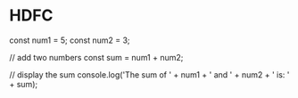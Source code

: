 # HDFC
const num1 = 5;
const num2 = 3;

// add two numbers
const sum = num1 + num2;

// display the sum
console.log('The sum of ' + num1 + ' and ' + num2 + ' is: ' + sum);
